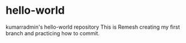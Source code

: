 # hello-world
kumarradmin's hello-world repository
This is Remesh creating my first branch and practicing how to commit.
